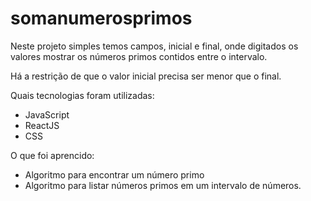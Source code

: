 # somanumerosprimos

 Neste projeto simples temos campos, inicial e final, onde digitados os valores mostrar os números primos contidos entre o intervalo.

 Há a restrição de que o valor inicial precisa ser menor que o final.

 Quais tecnologias foram utilizadas:

 * JavaScript
 * ReactJS
 * CSS

 O que foi aprencido:

  * Algoritmo para encontrar um número primo
  * Algoritmo para listar números primos em um intervalo de números.

